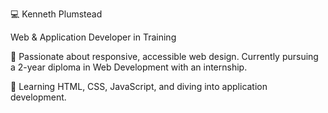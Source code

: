💻 Kenneth Plumstead

Web & Application Developer in Training

🚀 Passionate about responsive, accessible web design. Currently pursuing a 2-year diploma in Web Development with an internship.

🌱 Learning HTML, CSS, JavaScript, and diving into application development.




